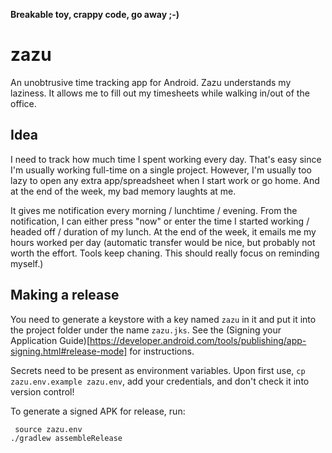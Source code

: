 **Breakable toy, crappy code, go away ;-)**

# zazu

An unobtrusive time tracking app for Android. Zazu understands my laziness. It allows me to fill out my timesheets while walking in/out of the office.

## Idea

I need to track how much time I spent working every day. That's easy since I'm usually working full-time on a single project. However, I'm usually too lazy to open any extra app/spreadsheet when I start work or go home. And at the end of the week, my bad memory laughts at me.

It gives me notification every morning / lunchtime / evening. From the notification, I can either press "now" or enter the time I started working / headed off / duration of my lunch. At the end of the week, it emails me my hours worked per day (automatic transfer would be nice, but probably not worth the effort. Tools keep chaning. This should really focus on reminding myself.)

## Making a release

You need to generate a keystore with a key named `zazu` in it  and put it into the project folder under the name `zazu.jks`. See the (Signing your Application Guide)[https://developer.android.com/tools/publishing/app-signing.html#release-mode] for instructions.

Secrets need to be present as environment variables. Upon first use, `cp zazu.env.example zazu.env`, add your credentials, and don't check it into version control!

To generate a signed APK for release, run:

     source zazu.env
    ./gradlew assembleRelease
